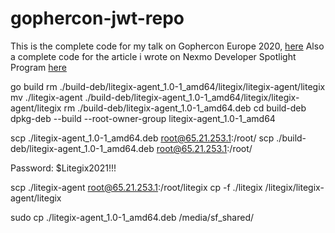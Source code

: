 # gophercon-jwt-repo
This is the complete code for my talk on Gophercon Europe 2020, [here](https://www.youtube.com/watch?v=myIJZMxpfTE&list=PLtoVuM73AmsKnUvoFizEmvWo0BbegkSIG&index=12)
Also a complete code for the article i wrote on Nexmo Developer Spotlight Program [here](https://www.nexmo.com/blog/2020/03/13/using-jwt-for-authentication-in-a-golang-application-dr)


go build
rm ./build-deb/litegix-agent_1.0-1_amd64/litegix/litegix-agent/litegix
mv ./litegix-agent ./build-deb/litegix-agent_1.0-1_amd64/litegix/litegix-agent/litegix
rm ./build-deb/litegix-agent_1.0-1_amd64.deb
cd build-deb
dpkg-deb --build --root-owner-group litegix-agent_1.0-1_amd64

scp ./litegix-agent_1.0-1_amd64.deb root@65.21.253.1:/root/
scp ./build-deb/litegix-agent_1.0-1_amd64.deb root@65.21.253.1:/root/


Password:
$Litegix2021!!!


scp ./litegix-agent root@65.21.253.1:/root/litegix
cp -f ./litegix /litegix/litegix-agent/litegix

sudo cp ./litegix-agent_1.0-1_amd64.deb /media/sf_shared/